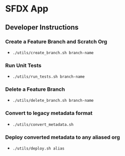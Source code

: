 # SFDX  App

## Developer Instructions

### Create a Feature Branch and Scratch Org
- `./utils/create_branch.sh branch-name`

###  Run Unit Tests
- `./utils/run_tests.sh branch-name`

###  Delete a Feature Branch
- `./utils/delete_branch.sh branch-name`

### Convert to legacy metadata format
- `./utils/convert_metadata.sh`

### Deploy converted metadata to any aliased org
- `./utils/deploy.sh alias`
